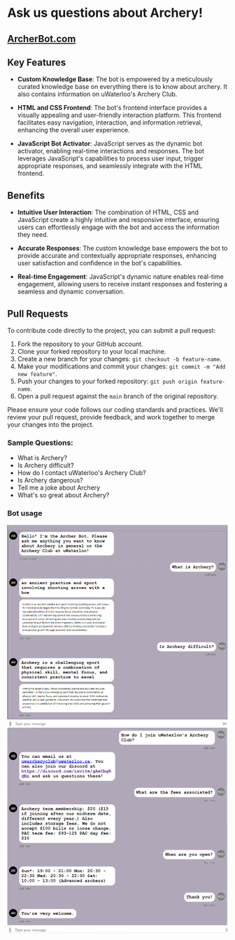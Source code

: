 # Ask us questions about Archery!
## [ArcherBot.com](https://rukhan4.github.io/azure-chat-bot/)

## Key Features

- **Custom Knowledge Base**: The bot is empowered by a meticulously curated knowledge base on everything there is to know about archery. It also contains information on uWaterloo's Archery Club.

- **HTML and CSS Frontend**: The bot's frontend interface provides a visually appealing and user-friendly interaction platform. This frontend facilitates easy navigation, interaction, and information retrieval, enhancing the overall user experience.

- **JavaScript Bot Activator**: JavaScript serves as the dynamic bot activator, enabling real-time interactions and responses. The bot leverages JavaScript's capabilities to process user input, trigger appropriate responses, and seamlessly integrate with the HTML frontend.

## Benefits

- **Intuitive User Interaction**: The combination of HTML, CSS and JavaScript create a highly intuitive and responsive interface, ensuring users can effortlessly engage with the bot and access the information they need.

- **Accurate Responses**: The custom knowledge base empowers the bot to provide accurate and contextually appropriate responses, enhancing user satisfaction and confidence in the bot's capabilities.

- **Real-time Engagement**: JavaScript's dynamic nature enables real-time engagement, allowing users to receive instant responses and fostering a seamless and dynamic conversation.

## Pull Requests

To contribute code directly to the project, you can submit a pull request:

1. Fork the repository to your GitHub account.
2. Clone your forked repository to your local machine.
3. Create a new branch for your changes: `git checkout -b feature-name`.
4. Make your modifications and commit your changes: `git commit -m "Add new feature"`.
5. Push your changes to your forked repository: `git push origin feature-name`.
6. Open a pull request against the `main` branch of the original repository.

Please ensure your code follows our coding standards and practices. We'll review your pull request, provide feedback, and work together to merge your changes into the project.


### Sample Questions:

- What is Archery?
- Is Archery difficult?
- How do I contact uWaterloo's Archery Club?
- Is Archery dangerous?
- Tell me a joke about Archery
- What's so great about Archery?

### Bot usage 

<img src="./assets/sample1.1.PNG" alt="Alt Text" style="max-width=100%;">
<img src="./assets/sample2.1.PNG" alt="Alt Text" style="max-width=100%;">


